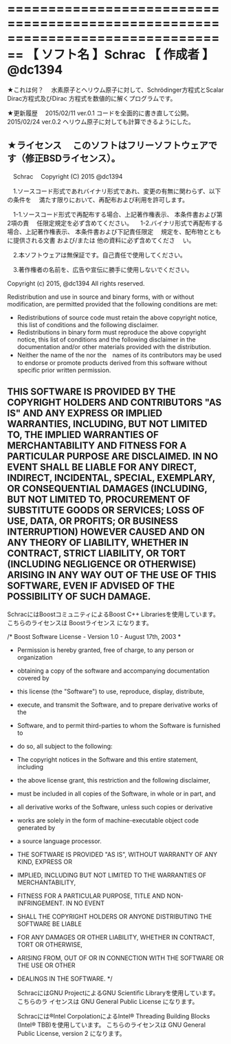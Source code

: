 ﻿================================================================================
【 ソフト名 】Schrac
【  作成者  】@dc1394
================================================================================

★これは何？
　水素原子とヘリウム原子に対して、Schrödinger方程式とScalar Dirac方程式及びDirac
  方程式を数値的に解くプログラムです。

★更新履歴
　2015/02/11 ver.0.1  コードを全面的に書き直して公開。
  2015/02/24 ver.0.2  ヘリウム原子に対しても計算できるようにした。

★ライセンス
　このソフトはフリーソフトウェアです（修正BSDライセンス）。
--------------------------------------------------------------------------------
　Schrac
　Copyright (C) 2015 @dc1394

　1.ソースコード形式であれバイナリ形式であれ、変更の有無に関わらず、以下の条件を
　満たす限りにおいて、再配布および利用を許可します。

　1-1.ソースコード形式で再配布する場合、上記著作権表示、 本条件書および第2項の責
　任限定規定を必ず含めてください。
　1-2.バイナリ形式で再配布する場合、上記著作権表示、 本条件書および下記責任限定
　規定を、配布物とともに提供される文書 および/または 他の資料に必ず含めてくださ
　い。

　2.本ソフトウェアは無保証です。自己責任で使用してください。

　3.著作権者の名前を、広告や宣伝に勝手に使用しないでください。

  Copyright (c) 2015, @dc1394
  All rights reserved.

  Redistribution and use in source and binary forms, with or without
  modification, are permitted provided that the following conditions are met:
  * Redistributions of source code must retain the above copyright notice, 
    this list of conditions and the following disclaimer.
  * Redistributions in binary form must reproduce the above copyright notice, 
    this list of conditions and the following disclaimer in the documentation 
    and/or other materials provided with the distribution.
  * Neither the name of the <organization> nor the　names of its contributors 
    may be used to endorse or promote products derived from this software 
    without specific prior written permission.

  THIS SOFTWARE IS PROVIDED BY THE COPYRIGHT HOLDERS AND CONTRIBUTORS "AS IS"
  AND
  ANY EXPRESS OR IMPLIED WARRANTIES, INCLUDING, BUT NOT LIMITED TO, THE IMPLIED
  WARRANTIES OF MERCHANTABILITY AND FITNESS FOR A PARTICULAR PURPOSE ARE
  DISCLAIMED. IN NO EVENT SHALL <COPYRIGHT HOLDER> BE LIABLE FOR ANY
  DIRECT, INDIRECT, INCIDENTAL, SPECIAL, EXEMPLARY, OR CONSEQUENTIAL DAMAGES
  (INCLUDING, BUT NOT LIMITED TO, PROCUREMENT OF SUBSTITUTE GOODS OR SERVICES;
  LOSS OF USE, DATA, OR PROFITS; OR BUSINESS INTERRUPTION) HOWEVER CAUSED AND
  ON ANY THEORY OF LIABILITY, WHETHER IN CONTRACT, STRICT LIABILITY, OR TORT
  (INCLUDING NEGLIGENCE OR OTHERWISE) ARISING IN ANY WAY OUT OF THE USE OF THIS
  SOFTWARE, EVEN IF ADVISED OF THE POSSIBILITY OF SUCH DAMAGE.
--------------------------------------------------------------------------------

  SchracにはBoostコミュニティによるBoost C++ Librariesを使用しています。
  こちらのライセンスは Boostライセンス になります。

/* Boost Software License - Version 1.0 - August 17th, 2003
*
* Permission is hereby granted, free of charge, to any person or organization
* obtaining a copy of the software and accompanying documentation covered by
* this license (the "Software") to use, reproduce, display, distribute,
* execute, and transmit the Software, and to prepare derivative works of the
* Software, and to permit third-parties to whom the Software is furnished to
* do so, all subject to the following:

* The copyright notices in the Software and this entire statement, including
* the above license grant, this restriction and the following disclaimer,
* must be included in all copies of the Software, in whole or in part, and
* all derivative works of the Software, unless such copies or derivative
* works are solely in the form of machine-executable object code generated by
* a source language processor.

* THE SOFTWARE IS PROVIDED "AS IS", WITHOUT WARRANTY OF ANY KIND, EXPRESS OR
* IMPLIED, INCLUDING BUT NOT LIMITED TO THE WARRANTIES OF MERCHANTABILITY,
* FITNESS FOR A PARTICULAR PURPOSE, TITLE AND NON-INFRINGEMENT. IN NO EVENT
* SHALL THE COPYRIGHT HOLDERS OR ANYONE DISTRIBUTING THE SOFTWARE BE LIABLE
* FOR ANY DAMAGES OR OTHER LIABILITY, WHETHER IN CONTRACT, TORT OR OTHERWISE,
* ARISING FROM, OUT OF OR IN CONNECTION WITH THE SOFTWARE OR THE USE OR OTHER
* DEALINGS IN THE SOFTWARE.
*/

  SchracにはGNU ProjectによるGNU Scientific Libraryを使用しています。こちらのラ
  イセンスは GNU General Public License になります。

  Schracには®Intel CorpolationによるIntel® Threading Building Blocks (Intel® 
  TBB)を使用しています。
  こちらのライセンスは GNU General Public License, version 2 になります。
